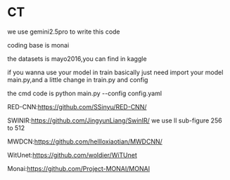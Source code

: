# CT
we use gemini2.5pro to write this code 

coding base is monai  

the datasets is mayo2016,you can find in kaggle  

if you wanna use your model in train basically just need import your model  main.py,and a little change in train.py and config

the cmd code is python main.py --config config.yaml

RED-CNN:https://github.com/SSinyu/RED-CNN/

SWINIR:https://github.com/JingyunLiang/SwinIR/ we use ll sub-figure 256 to 512

MWDCN:https://github.com/hellloxiaotian/MWDCNN/

WitUnet:https://github.com/woldier/WiTUnet

Monai:https://github.com/Project-MONAI/MONAI
